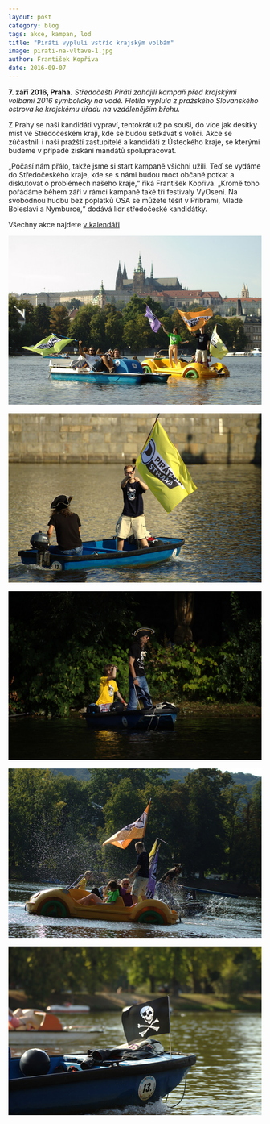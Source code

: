 ```yaml
---
layout: post
category: blog
tags: akce, kampan, lod
title: "Piráti vypluli vstříc krajským volbám"
image: pirati-na-vltave-1.jpg
author: František Kopřiva
date: 2016-09-07
---
```


**7. září 2016, Praha.** *Středočeští Piráti zahájili kampaň před krajskými volbami 2016 symbolicky na vodě. Flotila vyplula z pražského Slovanského ostrova ke krajskému úřadu na vzdálenějším břehu.*

Z Prahy se naši kandidáti vypraví, tentokrát už po souši, do více jak desítky míst ve Středočeském kraji, kde se budou setkávat s voliči. Akce se zúčastnili i naši pražští zastupitelé a kandidáti z Ústeckého kraje, se kterými budeme v případě získání mandátů spolupracovat.

„Počasí nám přálo, takže jsme si start kampaně všichni užili. Teď se vydáme do Středočeského kraje, kde se s námi budou moct občané potkat a diskutovat o problémech našeho kraje,“ říká František Kopřiva. „Kromě toho pořádáme během září v rámci kampaně také tři festivaly VyOsení. Na svobodnou hudbu bez poplatků OSA se můžete těšit v Příbrami, Mladé Boleslavi a Nymburce,“ dodává lídr středočeské kandidátky.

Všechny akce najdete [v kalendáři](https://strednicechy.pirati.cz/kalendar/)

![Fotky z plavby](/assets/img/posts/pirati-na-vltave-2.jpg)

![Fotky z plavby](/assets/img/posts/pirati-na-vltave-3.jpg)

![Fotky z plavby](/assets/img/posts/pirati-na-vltave-4.jpg)

![Fotky z plavby](/assets/img/posts/pirati-na-vltave-5.jpg)

![Fotky z plavby](/assets/img/posts/pirati-na-vltave-6.jpg)
